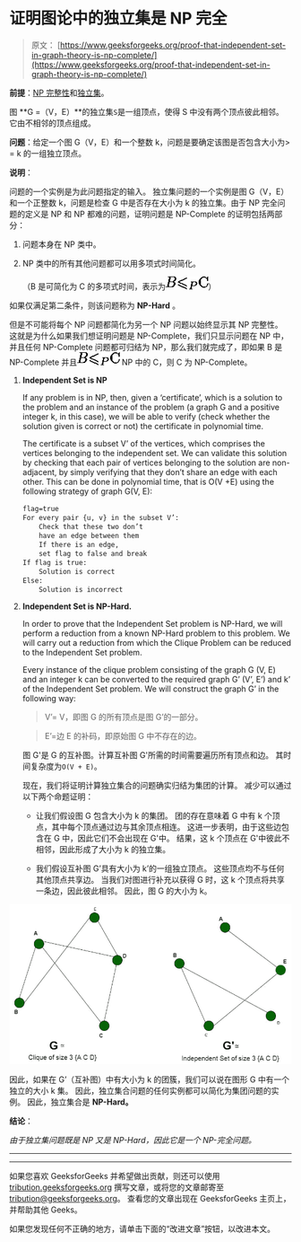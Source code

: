 # 证明图论中的独立集是 NP 完全

> 原文： [https://www.geeksforgeeks.org/proof-that-independent-set-in-graph-theory-is-np-complete/](https://www.geeksforgeeks.org/proof-that-independent-set-in-graph-theory-is-np-complete/)

**前提**：[NP 完整性](https://www.geeksforgeeks.org/np-completeness-set-1/)和[独立集](https://en.wikipedia.org/wiki/Independent_set_(graph_theory))。

图 **G =（V，E）**的独立集`S`是一组顶点，使得 S 中没有两个顶点彼此相邻。 它由不相邻的顶点组成。

**问题**：给定一个图 G（V，E）和一个整数 k，问题是要确定该图是否包含大小为> = k 的一组独立顶点。

**说明**：

问题的一个实例是为此问题指定的输入。 独立集问题的一个实例是图 G（V，E）和一个正整数 k，问题是检查 G 中是否存在大小为 k 的独立集。由于 NP 完全问题的定义是 NP 和 NP 都难的问题，证明问题是 NP-Complete 的证明包括两部分：

1.  问题本身在 NP 类中。

2.  NP 类中的所有其他问题都可以用多项式时间简化。

    （B 是可简化为 C 的多项式时间，表示为![B$\leqslant_P$C](img/704e99eabfa939687e3f42fed6bce836.png "Rendered by QuickLaTeX.com")）

如果仅满足第二条件，则该问题称为 **NP-Hard** 。

但是不可能将每个 NP 问题都简化为另一个 NP 问题以始终显示其 NP 完整性。 这就是为什么如果我们想证明问题是 NP-Complete，我们只显示问题在 NP 中，并且任何 NP-Complete 问题都可归结为 NP，那么我们就完成了，即如果 B 是 NP-Complete 并且![B$\leqslant_P$C](img/704e99eabfa939687e3f42fed6bce836.png "Rendered by QuickLaTeX.com") NP 中的 C，则 C 为 NP-Complete。

1.  **Independent Set is NP**

    If any problem is in NP, then, given a ‘certificate’, which is a solution to the problem and an instance of the problem (a graph G and a positive integer k, in this case), we will be able to verify (check whether the solution given is correct or not) the certificate in polynomial time.

    The certificate is a subset V’ of the vertices, which comprises the vertices belonging to the independent set. We can validate this solution by checking that each pair of vertices belonging to the solution are non-adjacent, by simply verifying that they don’t share an edge with each other. This can be done in polynomial time, that is O(V +E) using the following strategy of graph G(V, E):

    ```
    flag=true
    For every pair {u, v} in the subset V’:
        Check that these two don’t
        have an edge between them
        If there is an edge,
        set flag to false and break
    If flag is true:
        Solution is correct
    Else:
        Solution is incorrect

    ```

2.  **Independent Set is NP-Hard.**

    In order to prove that the Independent Set problem is NP-Hard, we will perform a reduction from a known NP-Hard problem to this problem. We will carry out a reduction from which the Clique Problem can be reduced to the Independent Set problem.

    Every instance of the clique problem consisting of the graph G (V, E) and an integer k can be converted to the required graph G’ (V’, E’) and k’ of the Independent Set problem. We will construct the graph G’ in the following way:

    > V’= V，即图 G 的所有顶点是图 G’的一部分。

    > E’=边 E 的补码，即原始图 G 中不存在的边。

    图 G'是 G 的互补图。计算互补图 G'所需的时间需要遍历所有顶点和边。 其时间复杂度为`O(V + E)`。

    现在，我们将证明计算独立集合的问题确实归结为集团的计算。 减少可以通过以下两个命题证明：

    *   让我们假设图 G 包含大小为 k 的集团。 团的存在意味着 G 中有 k 个顶点，其中每个顶点通过边与其余顶点相连。 这进一步表明，由于这些边包含在 G 中，因此它们不会出现在 G'中。 结果，这 k 个顶点在 G'中彼此不相邻，因此形成了大小为 k 的独立集。

    *   我们假设互补图 G’具有大小为 k’的一组独立顶点。 这些顶点均不与任何其他顶点共享边。 当我们对图进行补充以获得 G 时，这 k 个顶点将共享一条边，因此彼此相邻。 因此，图 G 的大小为 k。

![](img/8b87a1b82133978cebe3a7faf8ad3ac4.png)

因此，如果在 G’（互补图）中有大小为 k 的团簇，我们可以说在图形 G 中有一个独立的大小 k 集。 因此，独立集合问题的任何实例都可以简化为集团问题的实例。 因此，独立集合是 **NP-Hard。**

**结论**：

*由于独立集问题既是 NP 又是 NP-Hard，因此它是一个 NP-完全问题。*



* * *

* * *

如果您喜欢 GeeksforGeeks 并希望做出贡献，则还可以使用 [tribution.geeksforgeeks.org](https://contribute.geeksforgeeks.org/) 撰写文章，或将您的文章邮寄至 tribution@geeksforgeeks.org。 查看您的文章出现在 GeeksforGeeks 主页上，并帮助其他 Geeks。

如果您发现任何不正确的地方，请单击下面的“改进文章”按钮，以改进本文。